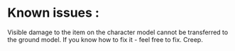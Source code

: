 # Known issues :
 
Visible damage to the item on the character model cannot be transferred to the ground model. If you know how to fix it - feel free to fix. 
Creep.